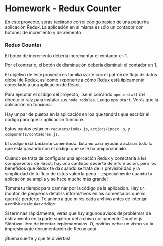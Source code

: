 # Homework - Redux Counter

En este proyecto, serás facilitado con el codigo basico de una pequeña aplicación Redux. La aplicación en sí misma es sólo un contador con botones de incremento y decremento.

### Redux Counter

El botón de incremento debería incrementar el contador en 1.

Por el contrario, el botón de disminución debería disminuir el contador en 1.

El objetivo de este proyecto es familiarizarte con el patrón de flujo de datos global de Redux, así como exponerte a cómo Redux está típicamente conectado a una aplicación de React.

Para ejecutar el código del proyecto, use el comando `npm install` del directorio raíz para instalar sus `node_modules`. Luego `npm start`. Verás que la aplicación no funciona.

Hay un par de puntos en la aplicación en los que tendrás que escribir el código para que la aplicación funcione.

Estos puntos están en `reducers/index.js`, `actions/index.js`, y `components/contadores.js`.

El código está bastante comentado. Esto es para ayudar a aclarar todo lo que está pasando con el código que se le ha proporcionado.

Cuando se trata de configurar una aplicación Redux y conectarla a los componentes de React, hay una cantidad decente de información, pero los beneficios que Redux te da cuando se trata de la previsibilidad y la simplicidad de tu flujo de datos valen la pena - ¡especialmente cuando tu aplicación se amplía y se hace mucho más grande!

Tómate tu tiempo para caminar por la código de la aplicacion. Hay un montón de pequeños detalles informativos en los comentarios que no querrás perderte. Te animo a que mires cada archivo antes de intentar escribir cualquier código.

Si terminas rápidamente, verás que hay algunos avisos de problemas de estiramiento en la parte superior del archivo componente Counter.js. Siéntase libre de intentar implementarlos. O, podrías echar un vistazo a la impresionante documentación de Redux aquí.

¡Buena suerte y que te diviertas!
